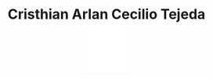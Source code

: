 <h1 align="center">Cristhian Arlan Cecilio Tejeda <br> <img width="100px" height="100px" src="test.svg"/> </h1>
